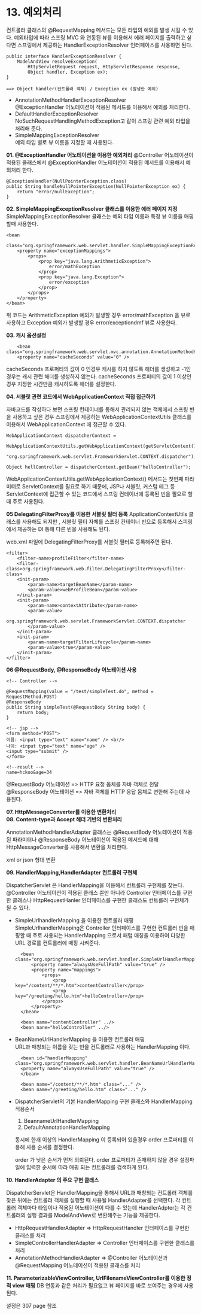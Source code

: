 # 13. 예외처리  #
 
컨트롤러 클래스의 @RequestMapping 메서드는 모든 타입의 예외를 발생 시킬 수 있다.
예외타입에 따라 스프링 MVC 와 연동된 뷰를 이용해서 에러 페이지를 출력하고 싶다면 스프링에서 제공하는 HandlerExceptionResolver 인터페이스를 사용하면 된다.

	public interface HandlerExceptionResolver {
		ModelAndView resolveException(
			HttpServletRequest request, HttpServletResponse response,
			Object handler, Exception ex);
	}

	==> Object handler(컨트롤러 객체) / Exception ex (발생한 예외)

- AnnotationMethodHandlerExceptionResolver<br>
    @ExceptionHandler 어노테이션이 적용된 메서드를 이용해서 예외를 처리한다.
- DefaultHandlerExceptionResolver<br>
    NoSuchRequestHandlingMethodException고 같이 스프링 관련 예외 타입을 처리해 준다.
- SimpleMappingExceptionResolver<br>
    예외 타입 별로 뷰 이름을 지정할 때 사용된다.

**01. @ExceptionHandler 어노테이션을 이용한 예외처리**
@Controller 어노테이션이 적용된 클래스에서 @ExceptionHandler 어노테이션이 적용된 메서드를 이용해서 예외처리 한다.

	@ExceptionHandler(NullPointerException.class)
	public String handleNullPointerException(NullPointerException ex) {
		return "error/nullException";
	}

**02. SimpleMappingExceptionResolver 클래스를 이용한 에러 페이지 지정**
SimpleMappingExceptionResolver 클래스는 예외 타입 이름과 특정 뷰 이름을 매핑할때 사용한다.

	<bean
		class="org.springframework.web.servlet.handler.SimpleMappingExceptionResolver">
		<property name="exceptionMappings">
			<props>
				<prop key="java.lang.ArithmeticException">
					error/mathException
				</prop>
				<prop key="java.lang.Exception">
					error/exception
				</prop>
			</props>
		</property>
	</bean>

위 코드는 ArithmeticException 예외가 발생할 경우 error/mathException 을 뷰로 사용하고 Exception 예외가 발생할 경우 error/exceptiondmf 뷰로 사용한다.

**03. 캐시 옵션설정**

		<bean class="org.springframework.web.servlet.mvc.annotation.AnnotationMethodHandlerAdapter">
		<property name="cacheSeconds" value="0" />

cacheSeconds 프로퍼티의 값이 0 인경우 캐시를 하지 않도록 해더를 생성하고 -1인 경우는 캐시 관련 해더를 생성하지 않는다.
cacheSeconds 프로퍼티의 값이 1 이상인 경우 지정한 시간만큼 캐시하도록 해더를 설정한다.

**04. 서블릿 관련 코드에서 WebApplicationContext 직접 접근하기**

자바코드를 작성하다 보면 스프링 컨테이너를 통해서 관리되지 않는 객체에서 스프링 빈을 사용하고 싶은 경우 스프링에서 제공하는 WebApplicationContextUtils 클래스를 이용해서 WebApplicationContext 에 접근할 수 있다.

	WebApplicationContext dispatcherContext = 
				WebApplicationContextUtils.getWebApplicationContext(getServletContext()),
					"org.springframework.web.servlet.FrameworkServlet.CONTEXT.dispatcher");

	Object hellController = dispatcherContext.getBean("helloController");

WebApplicationContextUtils.getWebApplicationContext() 메서드는 첫번째 파라미터로 ServletContext를 필요로 하기 때문에,
JSP나 서블릿, 커스텀 테그 등 ServletContext에 접근할 수 있는 코드에서 스프링 컨테이너에 등록된 빈을 필요로 할때 주로 사용된다.

**05 DelegatingFilterProxy를 이용한 서블릿 필터 등록**
ApplicationContextUtils 클래스를 사용해도 되지만 , 서블릿 필터 자체를 스프링 컨테이너 빈으로 등록해서 스피링에서 제공하는 DI 통해 다른 빈을 사용해도 된다.

web.xml 파일에 DelegatingFilterProxy를 서블릿 필터로 등록해주면 된다.

	<filter>
		<filter-name>profileFilter</filter-name>
		<filter-class>org.springframework.web.filter.DelegatingFilterProxy</filter-class>
		<init-param>
			<param-name>targetBeanName</param-name>
			<param-value>webProfileBean</param-value>
		</init-param>
		<init-param>
			<param-name>contextAttribute</param-name>
			<param-value>
				org.springframework.web.servlet.FrameworkServlet.CONTEXT.dispatcher
			</param-value>
		</init-param>
		<init-param>
			<param-name>targetFilterLifecycle</param-name>
			<param-value>true</param-value>
		</init-param>
	</filter>

**06 @RequestBody, @ResponseBody 어노테이션 사용**

	<!-- Controller -->
	
	@RequestMapping(value = "/test/simpleTest.do", method = RequestMethod.POST)
	@ResponseBody
	public String simpleTest(@RequestBody String body) {
		return body;
	}

	<!-- jsp -->
	<form method="POST">
	이름: <input type="text" name="name" /> <br/>
	나이: <input type="text" name="age" />
	<input type="submit" />
	</form>

	<!--result -->
	name=hckoo&age=34

@RequestBody 어노테이션 => HTTP 요청 몸체를 자바 객체로 전달<br>
@ResponseBody 어노테이션 => 자바 객체를 HTTP 응답 몸체로 변한해 주는데 사용된다.

**07. HttpMessageConverter를 이용한 변환처리**<br>
**08. Content-type과 Accept 해더 기반의 변환처리**

AnnotationMethodHandlerAdapter 클래스는 @RequestBody 어노테이션이 적용된 파라미터나 @ResponseBody 어노테이션이 적용된 메서드에 대해 HttpMessageConverter를 사용해서 변환을 처리한다.

xml or json 형대 변환

**09. HandlerMapping,HandlerAdapter 컨트롤러 구현체**

DispatcherServlet 은 HandlerMapping을 이용해서 컨트롤러 구현체를 찾는다. @Controller 어노테이션이 적용된 클래스 뿐만 아니라 Controller 인터페이스를 구현한 클래스나 HttpRequestHanler 인터페이스를 구현한 클래스도 컨트롤러 구현체가 될 수 있다.


- SimpleUrlhandlerMapping 을 이용한 컨트롤러 매핑<br>
  SimpleUrlhandlerMapping은 Controller 인터페이스를 구현한 컨트롤러 빈을 매핑할 때 주로 사용되는 HandlerMapping 으로서 패텀 매칭을 이용하여 다양한 URL 경로를 컨트롤러에 매핑 시켜준다.


		<bean class="org.springframework.web.servlet.handler.SimpleUrlHandlerMapping">
			<property name="alwaysUseFullPath" value="true" />
			<property name="mappings">
				<props>
					<prop key="/content/**/*.htm">contentController</prop>
					<prop key="/greeting/hello.htm">helloController</prop>
				</props>
			</property>
		</bean>
	
		<bean name="contentController" ../>
		<bean nane="helloController" ../>

- BeanNameUrlHandlerMapping 을 이용한 컨트롤러 매핑<br>
  URL과 매칭되는 이름을 갖는 빈을 컨트롤러로 사용하는 HandlerMapping 이다.

		<bean id="handlerMapping" class="org.springframework.web.servlet.handler.BeanNameUrlHandlerMapping">
		<property name="alwaysUseFullPath" value="true" />
		</bean>
		
		<bean name="/content/**/*.htm" class="..." />
		<bean name="/greeting/hello.htm" class="..." />

- DispatcherServlet의 기본 HandlerMapping 구현 클래스와 HandlerMapping 적용순서
	
	1. BeannameUrlHandlerMapping
	2. DefaultAnnotationHandlerMapping
	
    동시에 한개 이상의 HandlerMapping 이 등록되어 있을경우 order 프로퍼티를 이용해 사용 순서를 결정한다.
	
	<property name="order" value="1" />
    <property name="order" value="2" />
	
	order 가 낮은 순서가 먼저 의뢰된다. order 프로퍼티가 존재하지 않을 경우 설정파일에 입력한 순서에 따라 매핑 되는 컨트롤러를 검색하게 된다.


**10. HandlerAdapter 의 주요 구현 클래스**

DispatcherServlet은 HandlerMapping을 통해서 URL과 매칭되는 컨트롤러 객체를 찾은 뒤에는 컨트롤러 객체를 실행할 때 사용될 HandlerAdapter를 선택한다. 각 컨트롤러 객체마다 타입이나 적용된 어노테이션이 다를 수 있는데 HandlerAdpter는 각 컨트롤러의 실행 결과를 ModelAndView로 변환해주는 기능을 제공한다.

- HttpRequestHandlerAdapter 		=> HttpRequestHandler 인터페이스를 구현한 클래스를 처리
- SimpleControllerHandlerAdapter 	=> Controller 인터페이스를 구현한 클래스를 처리
- AnnotationMethodHandlerAdapter  => @Controller 어노테이션과 @RequestMapping 어노테이션이 적용된 클래스를 처리 

**11. ParameterizableViewController, UrlFilenameViewController를 이용한 정적 view 매핑**
DB 연동과 같은 처리가 필요없고 뷰 페이지를 바로 보여주는 경우에 사용된다.

설정은 307 page 참조

